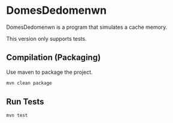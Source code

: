 # DomesDedomenwn

DomesDedomenwn is a program that simulates a cache memory.

This version only supports tests.

## Compilation (Packaging)

Use maven to package the project.

```bash
mvn clean package
```

## Run Tests

```bash
mvn test
```